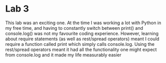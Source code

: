 # Lab 3
This lab was an exciting one. At the time I was working a lot with Python in my free time, and having to constantly switch between print() and console.log() was not my favourite coding experience. However, learning about require statements (as well as rest/spread operators) meant I could require a function called print which simply calls console.log. Using the rest/spread operators meant it had all the functionality one might expect from console.log and it made my life measurably easier

